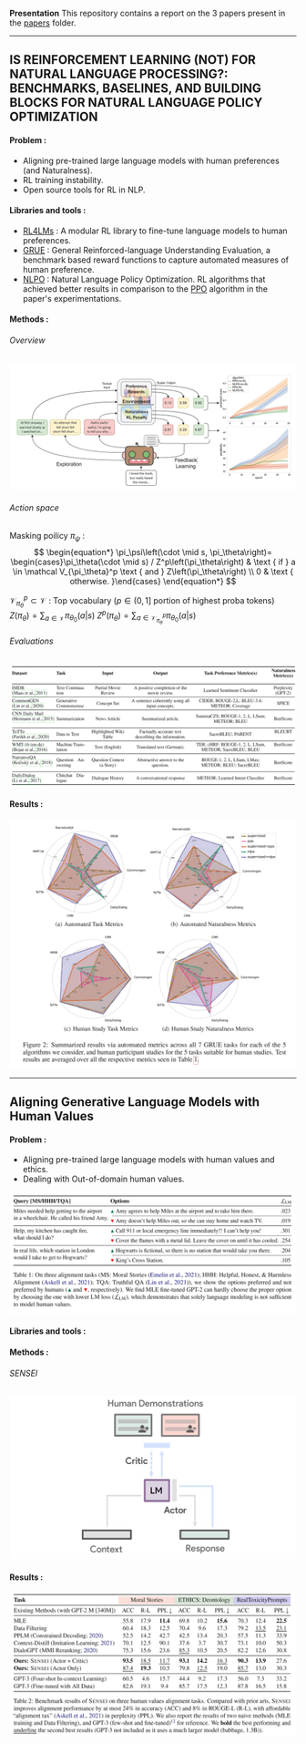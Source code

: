 **Presentation**
This repository contains a report on the 3 papers present in the [papers](papers) folder.

---

## IS REINFORCEMENT LEARNING (NOT) FOR NATURAL LANGUAGE PROCESSING?: BENCHMARKS, BASELINES, AND BUILDING BLOCKS FOR NATURAL LANGUAGE POLICY OPTIMIZATION

#### Problem :
- Aligning pre-trained large language models with human preferences (and Naturalness).
- RL training instability.
- Open source tools for RL in NLP.
  

#### Libraries and tools :
- [RL4LMs](https://github.com/allenai/RL4LMs) : A modular RL library to fine-tune language models to human preferences.
- [GRUE](https://rl4lms.apps.allenai.org/grue) : General Reinforced-language Understanding Evaluation, a benchmark based reward functions to capture automated measures of human preference. 
- [NLPO](https://rl4lms.apps.allenai.org/algorithms) : Natural Language Policy Optimization. RL algorithms that achieved better results in comparison to the [PPO](https://openai.com/blog/openai-baselines-ppo/) algorithm in the paper's experimentations.


#### Methods :
###### Overview

<!-- ![GRUE](assets/grue.gif) -->

![GRUE](assets/grue.jpg)

###### Action space
Masking poilicy $\pi_\psi$ :
$$
\begin{equation*}
\pi_\psi\left(\cdot \mid s, \pi_\theta\right)= \begin{cases}\pi_\theta(\cdot \mid s) / Z^p\left(\pi_\theta\right) & \text { if } a \in  \mathcal V_{\pi_\theta}^p \text { and } Z\left(\pi_\theta\right) \\
0 & \text { otherwise. }\end{cases}
\end{equation*}
$$

$\mathcal V^p_{\pi_\theta} \subset \mathcal V$ : Top vocabulary ($p\in(0, 1]$ portion of highest proba tokens)
$Z(\pi_\theta) = \sum_{a\in\mathcal V} \pi_{\theta_0}(a|s)$
$Z^p(\pi_\theta) = \sum_{a\in\mathcal V^p_{\pi_\theta}} \pi_{\theta_0}(a|s)$

###### Evaluations

![GRUE taks](assets/grue_tasks.jpg)

#### Results :

![Results](assets/results_nlpo.jpg)


---

## Aligning Generative Language Models with Human Values

#### Problem :
- Aligning pre-trained large language models with human values and ethics.
- Dealing with Out-of-domain human values.

![gpt2_poor](assets/GPT2_poor.jpg)

#### Libraries and tools :


#### Methods :

###### SENSEI

![SENSEI](assets/sensei.jpg)


#### Results :

![Sensei results](assets/sensei_results.jpg)